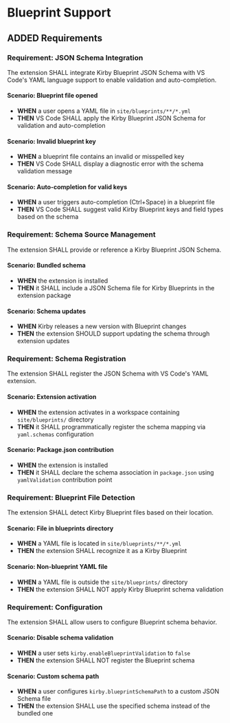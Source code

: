 # Blueprint Support

## ADDED Requirements

### Requirement: JSON Schema Integration

The extension SHALL integrate Kirby Blueprint JSON Schema with VS Code's YAML language support to enable validation and auto-completion.

#### Scenario: Blueprint file opened

- **WHEN** a user opens a YAML file in `site/blueprints/**/*.yml`
- **THEN** VS Code SHALL apply the Kirby Blueprint JSON Schema for validation and auto-completion

#### Scenario: Invalid blueprint key

- **WHEN** a blueprint file contains an invalid or misspelled key
- **THEN** VS Code SHALL display a diagnostic error with the schema validation message

#### Scenario: Auto-completion for valid keys

- **WHEN** a user triggers auto-completion (Ctrl+Space) in a blueprint file
- **THEN** VS Code SHALL suggest valid Kirby Blueprint keys and field types based on the schema

### Requirement: Schema Source Management

The extension SHALL provide or reference a Kirby Blueprint JSON Schema.

#### Scenario: Bundled schema

- **WHEN** the extension is installed
- **THEN** it SHALL include a JSON Schema file for Kirby Blueprints in the extension package

#### Scenario: Schema updates

- **WHEN** Kirby releases a new version with Blueprint changes
- **THEN** the extension SHOULD support updating the schema through extension updates

### Requirement: Schema Registration

The extension SHALL register the JSON Schema with VS Code's YAML extension.

#### Scenario: Extension activation

- **WHEN** the extension activates in a workspace containing `site/blueprints/` directory
- **THEN** it SHALL programmatically register the schema mapping via `yaml.schemas` configuration

#### Scenario: Package.json contribution

- **WHEN** the extension is installed
- **THEN** it SHALL declare the schema association in `package.json` using `yamlValidation` contribution point

### Requirement: Blueprint File Detection

The extension SHALL detect Kirby Blueprint files based on their location.

#### Scenario: File in blueprints directory

- **WHEN** a YAML file is located in `site/blueprints/**/*.yml`
- **THEN** the extension SHALL recognize it as a Kirby Blueprint

#### Scenario: Non-blueprint YAML file

- **WHEN** a YAML file is outside the `site/blueprints/` directory
- **THEN** the extension SHALL NOT apply Kirby Blueprint schema validation

### Requirement: Configuration

The extension SHALL allow users to configure Blueprint schema behavior.

#### Scenario: Disable schema validation

- **WHEN** a user sets `kirby.enableBlueprintValidation` to `false`
- **THEN** the extension SHALL NOT register the Blueprint schema

#### Scenario: Custom schema path

- **WHEN** a user configures `kirby.blueprintSchemaPath` to a custom JSON Schema file
- **THEN** the extension SHALL use the specified schema instead of the bundled one
